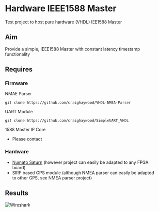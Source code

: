 # Hardware IEEE1588 Master
Test project to host pure hardware (VHDL) IEE1588 Master 

## Aim
Provide a simple, IEEE1588 Master with constant latency timestamp functionality

## Requires

### Firmware
NMAE Parser
```
git clone https://github.com/craighaywood/VHDL-NMEA-Parser
```
UART Module
```
git clone https://github.com/craighaywood/SimpleUART_VHDL
```
1588 Master IP Core  
- Please contact

### Hardware
- [Numato Saturn](http://numato.com/saturn-spartan-6-fpga-development-board-with-ddr-sdram/) (however project can easily be adapted to any FPGA board)
- SIRF based GPS module (although NMEA parser can easily be adapted to other GPS, see NMEA parser project)


## Results
![Wireshark](https://raw.githubusercontent.com/craighaywood/IEEE1588-Master-VHDL/master/data/screenshot.png)
